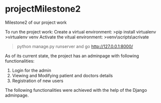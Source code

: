 # projectMilestone2
Milestone2 of our project work

To run the project work:
  Create a virtual environment:
    >pip install virtualenv
    >virtualenv venv
  Activate the vitual environment:
    >venv\scripts\acrivate
  >python manage.py runserver and go http://127.0.0.1:8000/
  
As of its current state, the project has an adminpage with following functionalities:
  1. Login for the admin
  2. Viewing and Modifying patient and doctors details
  3. Registration of new users
  
 The following functionalities were achieved with the help of the Django adminpage.
